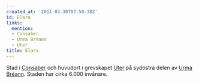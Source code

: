 ```yaml
---
created_at: '2011-03-30T07:50:38Z'
id: Elara
links:
  mention:
  - Consaber
  - Urma Bréann
  - Uter
title: Elara
---
```


Stad i [Consaber] och huvudort i grevskapet [Uter] på sydöstra delen av [Urma Bréann]. Staden har
cirka 6.000 invånare.

  [Consaber]: Consaber
  [Uter]: Uter
  [Urma Bréann]: Urma_Bréann
